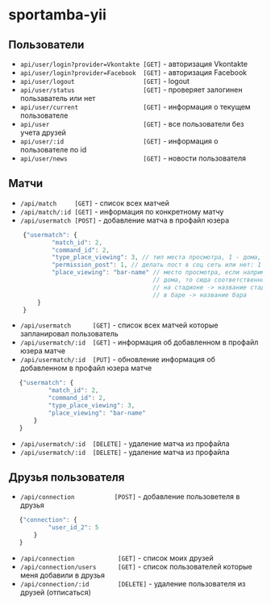 sportamba-yii
=============

Пользователи
--------------

- `api/user/login?provider=Vkontakte [GET]` - авторизация Vkontakte
- `api/user/login?provider=Facebook  [GET]` - авторизация Facebook
- `api/user/logout                   [GET]` - logout
- `api/user/status                   [GET]` - проверяет залогинен пользаватель или нет
- `api/user/current                  [GET]` - информация о текущем пользователе
- `api/user                          [GET]` - все пользователи без учета друзей
- `api/user/:id                      [GET]` - информация о пользователе по id
- `api/user/news                     [GET]` - новости пользователя

Матчи
--------------

- `/api/match     [GET]`  - список всех матчей
- `/api/match/:id [GET]`  - информация по конкретному матчу
- `/api/usermatch [POST]` - добавление матча в профайл юзера
```javascript
    {"usermatch": {
            "match_id": 2,
            "command_id": 2,
            "type_place_viewing": 3, // тип места просмотра, 1 - дома, 2 - на стадионе, 3 - в баре
            "permission_post": 1, // делать пост в соц сеть или нет: 1 - делать, 0 - нет (работает только Facebook)
            "place_viewing": "bar-name" // место просмотра, если например пользователь выбрал
                                        // дома, то сюда соответственно передаем "ТВ, стрим или Стенограмма";
                                        // на стадионе -> название стадиона
                                        // в баре -> название бара
        }
    } 
```
- `/api/usermatch      [GET]` - список всех матчей которые запланировал пользователь
- `/api/usermatch/:id  [GET]` - информация об добавленном в профайл юзера матче
- `/api/usermatch/:id  [PUT]` - обновление информация об добавленном в профайл юзера матче
 ```javascript   
    {"usermatch": {
            "match_id": 2,
            "command_id": 2,
            "type_place_viewing": 3,
            "place_viewing": "bar-name"
        }
    }
```
- `/api/usermatch/:id  [DELETE]` - удаление матча из профайла
- `/api/usermatch/:id  [DELETE]` - удаление матча из профайла

Друзья пользователя
----------------

- `/api/connection           [POST]` - добавление пользоветеля в друзья
 ```javascript 
    {"connection": {
            "user_id_2": 5
        }
    }
```
- `/api/connection            [GET]` - список моих друзей
- `/api/connection/users      [GET]` - список пользователей которые меня добавили в друзья
- `/api/connection/:id        [DELETE]` - удаление пользователя из друзей (отписаться)
